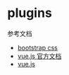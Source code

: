 # plugins
参考文档
* [bootstrap css](http://www.runoob.com/try/bootstrap/layoutit/)
* [vue.js 官方文档](https://cn.vuejs.org/v2/guide/)
* [vue.js](https://github.com/keepfool/vue-tutorials)
